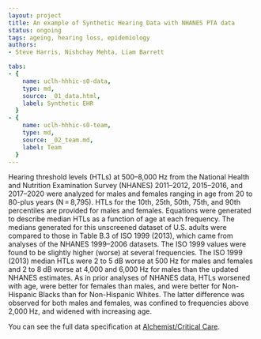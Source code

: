 ```yaml
---
layout: project
title: An example of Synthetic Hearing Data with NHANES PTA data
status: ongoing
tags: ageing, hearing loss, epidemiology
authors:
- Steve Harris, Nishchay Mehta, Liam Barrett 

tabs:
- {
    name: uclh-hhhic-s0-data,
    type: md,
    source: _01_data.html,
    label: Synthetic EHR
  }
- {
    name: uclh-hhhic-s0-team,
    type: md,
    source: _02_team.md,
    label: Team
  }
---
```


Hearing threshold levels (HTLs) at 500–8,000 Hz from the National Health and Nutrition Examination Survey (NHANES) 2011–2012, 2015–2016, and 2017–2020 were analyzed for males and females ranging in age from 20 to 80-plus years (N = 8,795). HTLs for the 10th, 25th, 50th, 75th, and 90th percentiles are provided for males and females. Equations were generated to describe median HTLs as a function of age at each frequency. The medians generated for this unscreened dataset of U.S. adults were compared to those in Table B.3 of ISO 1999 (2013), which came from analyses of the NHANES 1999–2006 datasets. The ISO 1999 values were found to be slightly higher (worse) at several frequencies. The ISO 1999 (2013) median HTLs were 2 to 5 dB worse at 500 Hz for males and females and 2 to 8 dB worse at 4,000 and 6,000 Hz for males than the updated NHANES estimates. As in prior analyses of NHANES data, HTLs worsened with age, were better for females than males, and were better for Non-Hispanic Blacks than for Non-Hispanic Whites. The latter difference was observed for both males and females, was confined to frequencies above 2,000 Hz, and widened with increasing age.

You can see the full data specification at [Alchemist/Critical Care](https://uclh-criu.github.io/hic-alchemist-docs/).